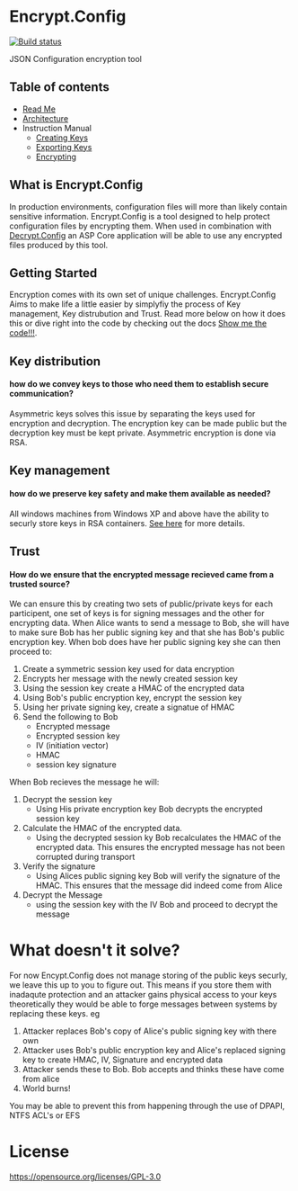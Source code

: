 # Encrypt.Config
[![Build status](https://ci.appveyor.com/api/projects/status/gfh5l8uq94ws732x/branch/master?svg=true)](https://github.com/Supercide/Encrypt.Config/tree/master)

JSON Configuration encryption tool
## Table of contents
- [Read Me](./readme.md)
- [Architecture](./docs/Architecture.md)
- Instruction Manual
    - [Creating Keys](./docs/CreatingKeys.md)
    - [Exporting Keys](./docs/ExportingKeys.md)
    - [Encrypting](./docs/Encryption.md)

## What is Encrypt.Config

In production environments, configuration files will more than likely contain sensitive information. Encrypt.Config is a tool designed to help protect configuration files by encrypting them. When used in combination with [Decrypt.Config](https://github.com/Supercide/Decrypt.Config) an ASP Core application will be able to use any encrypted files produced by this tool. 

## Getting Started 
Encryption comes with its own set of unique challenges. Encrypt.Config Aims to make life a little easier by simplyfiy the process of Key management, Key distrubution and Trust. Read more below on how it does this or dive right into the code by checking out the docs [Show me the code!!!](/docs).

## Key distribution 
#### how do we convey keys to those who need them to establish secure communication? 
Asymmetric keys solves this issue by separating the keys used for encryption and decryption. The encryption key can be made public but the decryption key must be kept private. Asymmetric encryption is done via RSA.

## Key management
#### how do we preserve key safety and make them available as needed? 
All windows machines from Windows XP and above have the ability to securly store keys in RSA containers. [See here](https://msdn.microsoft.com/library/9a179f38-8fb7-4442-964c-fb7b9f39f5b9) for more details.
 
## Trust
#### How do we ensure that the encrypted message recieved came from a trusted source? 
We can ensure this by creating two sets of public/private keys for each participent, one set of keys is for signing messages and the other for encrypting data. When Alice wants to send a message to Bob, she will have to make sure Bob has her public signing key and that she has Bob's public encryption key. When bob does have her public signing key she can then proceed to:
1. Create a symmetric session key used for data encryption
2. Encrypts her message with the newly created session key
3. Using the session key create a HMAC of the encrypted data
4. Using Bob's public encryption key, encrypt the session key
5. Using her private signing key, create a signatue of HMAC
6. Send the following to Bob
    - Encrypted message
    - Encrypted session key 
    - IV (initiation vector)
    - HMAC
    - session key signature

When Bob recieves the message he will:
1. Decrypt the session key
    - Using His private encryption key Bob decrypts the encrypted session key
2. Calculate the HMAC of the encrypted data. 
    - Using the decrypted session ky Bob recalculates the HMAC of the encrypted data. This ensures the encrypted message has not been corrupted during transport
3. Verify the signature
    - Using Alices public signing key Bob will verify the signature of the HMAC. This ensures that the message did indeed come from Alice
4. Decrypt the Message
    - using the session key with the IV Bob and proceed to decrypt the message

# What doesn't it solve?
For now Encypt.Config does not manage storing of the public keys securly, we leave this up to you to figure out. This means if you store them with inadaqute protection and an attacker gains physical access to your keys theoretically they would be able to forge messages between systems by replacing these keys. eg

1. Attacker replaces Bob's copy of Alice's public signing key with there own
2. Attacker uses Bob's public encryption key and Alice's replaced signing key to create HMAC, IV, Signature and encrypted data
3. Attacker sends these to Bob. Bob accepts and thinks these have come from alice
4. World burns!

You may be able to prevent this from happening through the use of DPAPI, NTFS ACL's or EFS

# License

https://opensource.org/licenses/GPL-3.0